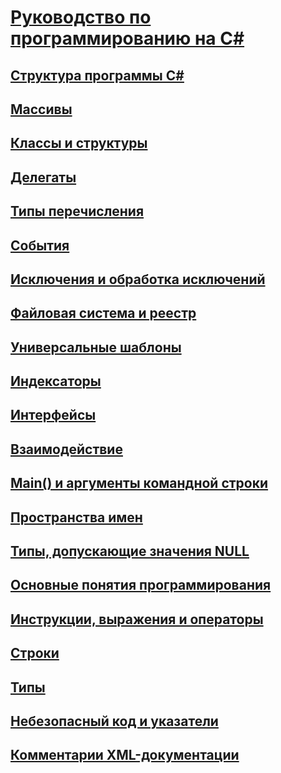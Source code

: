 # [Руководство по программированию на C#](index.md)
## [Структура программы C#](inside-a-program/)
## [Массивы](arrays/)
## [Классы и структуры](classes-and-structs/)
## [Делегаты](delegates/index.md)
## [Типы перечисления](enumeration-types.md)
## [События](events/)
## [Исключения и обработка исключений](exceptions/)
## [Файловая система и реестр](file-system/)
## [Универсальные шаблоны](generics/)
## [Индексаторы](indexers/)
## [Интерфейсы](interfaces/)
## [Взаимодействие](interop/)
## [Main() и аргументы командной строки](main-and-command-args/)
## [Пространства имен](namespaces/)
## [Типы, допускающие значения NULL](nullable-types/)
## [Основные понятия программирования](concepts/)
## [Инструкции, выражения и операторы](statements-expressions-operators/)
## [Строки](strings/)
## [Типы](types/)
## [Небезопасный код и указатели](unsafe-code-pointers/)
## [Комментарии XML-документации](xmldoc/)
